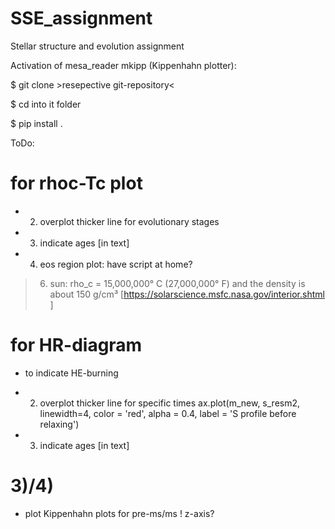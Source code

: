 # SSE_assignment
Stellar structure and evolution assignment

Activation of mesa_reader mkipp (Kippenhahn plotter):

$ git clone >resepective git-repository<


$ cd into it folder

$ pip install .


ToDo:
# for rhoc-Tc plot
- 2) overplot thicker line for evolutionary stages
- 3) indicate ages [in text]
- 4) eos region plot: have script at home?
> 6) sun: rho_c = 15,000,000° C (27,000,000° F) and the density is about 150 g/cm³  [https://solarscience.msfc.nasa.gov/interior.shtml ]
# for HR-diagram
- to indicate HE-burning
- 2) overplot thicker line for specific times
ax.plot(m_new, s_resm2, linewidth=4, color = 'red', alpha = 0.4, label = 'S profile before relaxing')

- 3) indicate ages [in text]

# 3)/4)
- plot Kippenhahn plots for pre-ms/ms
! z-axis?
